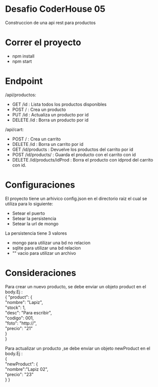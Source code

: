# Desafio CoderHouse 05

Construccion de una api rest para productos

# Correr el proyecto

- npm install
- npm start

# Endpoint

/api/productos:

- GET /id : Lista todos los productos disponibles
- POST / : Crea un producto
- PUT /id : Actualiza un producto por id
- DELETE /id : Borra un producto por id

/api/cart:

- POST / : Crea un carrito
- DELETE /id : Borra un carrito por id
- GET /id/products : Devuelve los productos del carrito por id
- POST /id/products/ : Guarda el producto con el carrito con id
- DELETE /id/products/idProd : Borra el producto con idprod del carrito con id.

# Configuraciones

El proyecto tiene un arhivico config.json en el directorio raiz el cual se utiliza para lo siguiente:

- Setear el puerto
- Setear la persistencia
- Setear la url de mongo

La persistencia tiene 3 valores

- mongo para utilizar una bd no relacion
- sqlite para utilizar una bd relacion
- "" vacio para utilizar un archivo

# Consideraciones

Para crear un nuevo producto, se debe enviar un objeto product en el body.Ej :
<br/>
{
"product": {<br/>
"nombre": "Lapiz",<br/>
"stock": 1,<br/>
"desc": "Para escribir",<br/>
"codigo": 001,<br/>
"foto": "http://",<br/>
"precio": "21"<br/>
}<br/>
}<br/>

Para actualizar un producto ,se debe enviar un objeto newProduct en el body.Ej :
<br/>
{<br/>
"newProduct": {<br/>
"nombre":"Lapiz 02",<br/>
"precio": "23"<br/>
}
}
